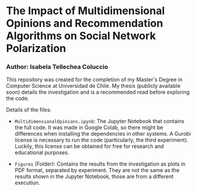 # The Impact of Multidimensional Opinions and Recommendation Algorithms on Social Network Polarization

### Author: Isabela Tellechea Coluccio

This repository was created for the completion of my Master's Degree in Computer Science at Universidad de Chile. My thesis (publicly available soon) details the investigation and is a recommended read before exploring the code.

Details of the files:

- `MultidimensionalOpinions.ipynb`: The Jupyter Notebook that contains the full code. It was made in Google Colab, so there might be differences when installing the dependencies in other systems. A Gurobi license is necessary to run the code (particularly, the third experiment). Luckily, this license can be obtained for free for research and educational purposes.

- `Figures` (Folder): Contains the results from the investigation as plots in PDF format, separated by experiment. They are not the same as the results shown in the Jupyter Notebook, those are from a different execution.
